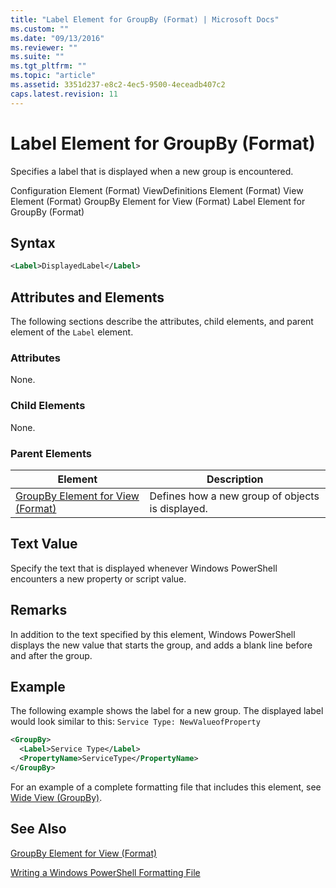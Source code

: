 ```yaml
---
title: "Label Element for GroupBy (Format) | Microsoft Docs"
ms.custom: ""
ms.date: "09/13/2016"
ms.reviewer: ""
ms.suite: ""
ms.tgt_pltfrm: ""
ms.topic: "article"
ms.assetid: 3351d237-e8c2-4ec5-9500-4eceadb407c2
caps.latest.revision: 11
---
```

# Label Element for GroupBy (Format)

Specifies a label that is displayed when a new group is encountered.

Configuration Element (Format)
ViewDefinitions Element (Format)
View Element (Format)
GroupBy Element for View (Format)
Label Element for GroupBy (Format)

## Syntax

```xml
<Label>DisplayedLabel</Label>
```

## Attributes and Elements

The following sections describe the attributes, child elements, and parent element of the `Label` element.

### Attributes

None.

### Child Elements

None.

### Parent Elements

|Element|Description|
|-------------|-----------------|
|[GroupBy Element for View (Format)](./groupby-element-for-view-format.md)|Defines how a new group of objects is displayed.|

## Text Value

Specify the text that is displayed whenever Windows PowerShell encounters a new property or script value.

## Remarks

In addition to the text specified by this element, Windows PowerShell displays the new value that starts the group, and adds a blank line before and after the group.

## Example

The following example shows the label for a new group. The displayed label would look similar to this: `Service Type: NewValueofProperty`

```xml
<GroupBy>
  <Label>Service Type</Label>
  <PropertyName>ServiceType</PropertyName>
</GroupBy>

```

For an example of a complete formatting file that includes this element, see [Wide View (GroupBy)](./wide-view-groupby.md).

## See Also

[GroupBy Element for View (Format)](./groupby-element-for-view-format.md)

[Writing a Windows PowerShell Formatting File](./writing-a-powershell-formatting-file.md)
